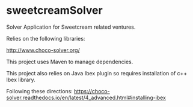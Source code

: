 # sweetcreamSolver
Solver Application for Sweetcream related ventures.

Relies on the following libraries:

http://www.choco-solver.org/

This project uses Maven to manage dependencies.

This project also relies on Java Ibex plugin so requires installation of c++ Ibex library.

Following these directions: https://choco-solver.readthedocs.io/en/latest/4_advanced.html#installing-ibex
